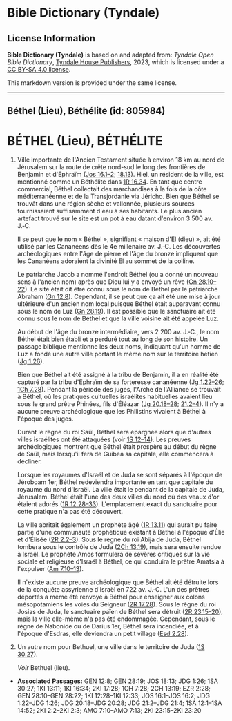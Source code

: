 # Bible Dictionary (Tyndale)

## License Information

**Bible Dictionary (Tyndale)** is based on and adapted from: _Tyndale Open Bible Dictionary_, [Tyndale House Publishers](https://tyndaleopenresources.com/), 2023, which is licensed under a [CC BY-SA 4.0 license](https://creativecommons.org/licenses/by-sa/4.0/legalcode.en).

This markdown version is provided under the same license.



--------------------------------

## Béthel (Lieu), Béthélite (id: 805984)

BÉTHEL (Lieu), BÉTHÉLITE
========================

1. Ville importante de l'Ancien Testament située à environ 18 km au nord de Jérusalem sur la route de crête nord\-sud le long des frontières de Benjamin et d'Éphraïm ([Jos 16\.1–2](https://ref.ly/Josh16:1-Josh16:2); [18\.13](https://ref.ly/Josh18:13)). Hiel, un résident de la ville, est mentionné comme un Béthélite dans [1R 16\.34](https://ref.ly/1Kgs16:34). En tant que centre commercial, Béthel collectait des marchandises à la fois de la côte méditerranéenne et de la Transjordanie via Jéricho. Bien que Béthel se trouvât dans une région sèche et vallonnée, plusieurs sources fournissaient suffisamment d'eau à ses habitants. Le plus ancien artefact trouvé sur le site est un pot à eau datant d'environ 3 500 av. J.‑C.

    Il se peut que le nom « Béthel », signifiant « maison d'El (dieu) », ait été utilisé par les Cananéens dès le 4e millénaire av. J.‑C. Les découvertes archéologiques entre l'âge de pierre et l'âge du bronze impliquent que les Cananéens adoraient la divinité El au sommet de la colline.

    Le patriarche Jacob a nommé l'endroit Béthel (ou a donné un nouveau sens à l'ancien nom) après que Dieu lui y a envoyé un rêve ([Gn 28\.10–22](https://ref.ly/Gen28:10-Gen28:22)). Le site était dit être connu sous le nom de Béthel par le patriarche Abraham ([Gn 12\.8](https://ref.ly/Gen12:8)). Cependant, il se peut que ça ait été une mise à jour ultérieure d'un ancien nom local puisque Béthel était auparavant connu sous le nom de Luz ([Gn 28\.19](https://ref.ly/Gen28:19)). Il est possible que le sanctuaire ait été connu sous le nom de Béthel et que la ville voisine ait été appelée Luz.

    Au début de l'âge du bronze intermédiaire, vers 2 200 av. J.‑C., le nom Béthel était bien établi et a perduré tout au long de son histoire. Un passage biblique mentionne les deux noms, indiquant qu'un homme de Luz a fondé une autre ville portant le même nom sur le territoire hétien ([Jg 1\.26](https://ref.ly/Judg1:26)).

    Bien que Béthel ait été assigné à la tribu de Benjamin, il a en réalité été capturé par la tribu d'Éphraïm de sa forteresse cananéenne ([Jg 1\.22–26](https://ref.ly/Judg1:22-Judg1:26); [1Ch 7\.28](https://ref.ly/1Chr7:28)). Pendant la période des juges, l'Arche de l'Alliance se trouvait à Béthel, où les pratiques cultuelles israélites habituelles avaient lieu sous le grand prêtre Phinées, fils d'Éléazar ([Jg 20\.18–28](https://ref.ly/Judg20:18-Judg20:28); [21\.2–4](https://ref.ly/Judg21:2-Judg21:4)). Il n'y a aucune preuve archéologique que les Philistins vivaient à Béthel à l'époque des juges.

    Durant le règne du roi Saül, Béthel sera épargnée alors que d'autres villes israélites ont été attaquées (voir [1S 12–14](https://ref.ly/1Sam12:1-1Sam14:52)). Les preuves archéologiques montrent que Béthel était prospère au début du règne de Saül, mais lorsqu'il fera de Guibea sa capitale, elle commencera à décliner.

    Lorsque les royaumes d'Israël et de Juda se sont séparés à l'époque de Jéroboam 1er, Béthel redeviendra importante en tant que capitale du royaume du nord d'Israël. La ville était le pendant de la capitale de Juda, Jérusalem. Béthel était l'une des deux villes du nord où des veaux d'or étaient adorés ([1R 12\.28–33](https://ref.ly/1Kgs12:28-1Kgs12:33)). L'emplacement exact du sanctuaire pour cette pratique n'a pas été découvert.

    La ville abritait également un prophète âgé ([1R 13\.11](https://ref.ly/1Kgs13:11)) qui aurait pu faire partie d'une communauté prophétique existant à Béthel à l'époque d'Élie et d'Élisée ([2R 2\.2–3](https://ref.ly/2Kgs2:2-2Kgs2:3)). Sous le règne du roi Abija de Juda, Béthel tombera sous le contrôle de Juda ([2Ch 13\.19](https://ref.ly/2Chr13:19)), mais sera ensuite rendue à Israël. Le prophète Amos formulera de sévères critiques sur la vie sociale et religieuse d'Israël à Béthel, ce qui conduira le prêtre Amatsia à l'expulser ([Am 7\.10–13](https://ref.ly/Amos7:10-Amos7:13)).

    Il n'existe aucune preuve archéologique que Béthel ait été détruite lors de la conquête assyrienne d'Israël en 722 av. J.‑C. L'un des prêtres déportés a même été renvoyé à Béthel pour enseigner aux colons mésopotamiens les voies du Seigneur ([2R 17\.28](https://ref.ly/2Kgs17:28)). Sous le règne du roi Josias de Juda, le sanctuaire païen de Béthel sera détruit ([2R 23\.15–20](https://ref.ly/2Kgs23:15-2Kgs23:20)), mais la ville elle\-même n'a pas été endommagée. Cependant, sous le règne de Nabonide ou de Darius 1er, Béthel sera incendiée, et à l'époque d'Esdras, elle deviendra un petit village ([Esd 2\.28](https://ref.ly/Ezra2:28)).

2. Un autre nom pour Bethuel, une ville dans le territoire de Juda ([1S 30\.27](https://ref.ly/1Sam30:27)).

    *Voir* Bethuel (lieu).

* **Associated Passages:** GEN 12:8; GEN 28:19; JOS 18:13; JDG 1:26; 1SA 30:27; 1KI 13:11; 1KI 16:34; 2KI 17:28; 1CH 7:28; 2CH 13:19; EZR 2:28; GEN 28:10–GEN 28:22; 1KI 12:28–1KI 12:33; JOS 16:1–JOS 16:2; JDG 1:22–JDG 1:26; JDG 20:18–JDG 20:28; JDG 21:2–JDG 21:4; 1SA 12:1–1SA 14:52; 2KI 2:2–2KI 2:3; AMO 7:10–AMO 7:13; 2KI 23:15–2KI 23:20


